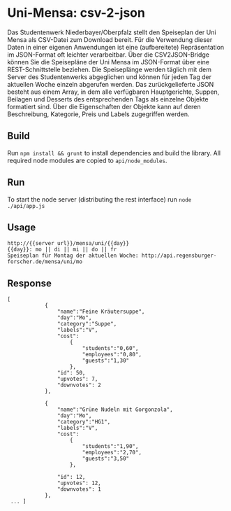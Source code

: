 # Uni-Mensa: csv-2-json

Das Studentenwerk Niederbayer/Oberpfalz stellt den Speiseplan der Uni Mensa als CSV-Datei zum Download bereit. Für die Verwendung dieser Daten in einer eigenen Anwendungen ist eine (aufbereitete) Repräsentation im JSON-Format oft leichter verarbeitbar. Über die CSV2JSON-Bridge können Sie die Speisepläne der Uni Mensa im JSON-Format über eine REST-Schnittstelle beziehen. Die Speiseplänge werden täglich mit dem Server des Studentenwerks abgeglichen und können für jeden Tag der aktuellen Woche einzeln abgerufen werden. Das zurückgelieferte JSON besteht aus einem Array, in dem alle verfügbaren Hauptgerichte, Suppen, Beilagen und Desserts des entsprechenden Tags als einzelne Objekte formatiert sind. Über die Eigenschaften der Objekte kann auf deren Beschreibung, Kategorie, Preis und Labels zugegriffen werden.

## Build

Run `npm install && grunt` to install dependencies and build the library. All required node modules are copied to `api/node_modules`.

## Run

To start the node server (distributing the rest interface) run `node ./api/app.js`

## Usage
```
http://{{server url}}/mensa/uni/{{day}}
{{day}}: mo || di || mi || do || fr
Speiseplan für Montag der aktuellen Woche: http://api.regensburger-forscher.de/mensa/uni/mo
```

## Response
```
[
            {
                "name":"Feine Kräutersuppe",
                "day":"Mo",
                "category":"Suppe",
                "labels":"V",
                "cost":
                    {
                        "students":"0,60",
                        "employees":"0,80",
                        "guests":"1,30"
                    },
                "id": 50,
                "upvotes": 7,
                "downvotes": 2
            },

            {
                "name":"Grüne Nudeln mit Gorgonzola",
                "day":"Mo",
                "category":"HG1",
                "labels":"V",
                "cost":
                    {
                        "students":"1,90",
                        "employees":"2,70",
                        "guests":"3,50"
                    },

                "id": 12,
                "upvotes": 12,
                "downvotes": 1
            },
 ... ]

```
